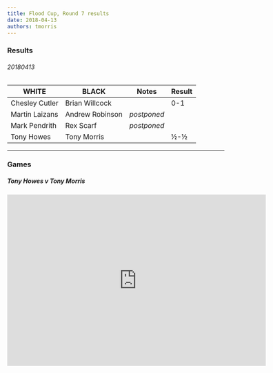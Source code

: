 ```yaml
---
title: Flood Cup, Round 7 results
date: 2018-04-13
authors: tmorris
---
```


### Results

###### 20180413

| WHITE          | BLACK           | Notes       | Result  |
| -------------- | --------------- | ----------- | ------- |
| Chesley Cutler | Brian Willcock  |             | 0-1     |
| Martin Laizans | Andrew Robinson | *postponed* |         |
| Mark Pendrith  | Rex Scarf       | *postponed* |         |
| Tony Howes     | Tony Morris     |             | ½-½     |

----

### Games

##### Tony Howes v Tony Morris

<iframe src="https://lichess.org/embed/0Rk8uqRn?theme=auto&amp;bg=auto"
width=600 height=397 frameborder=0></iframe>
